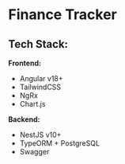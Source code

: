 # Finance Tracker



## Tech Stack:

**Frontend:**
* Angular v18+
* TailwindCSS
* NgRx
* Chart.js

**Backend:**
* NestJS v10+
* TypeORM + PostgreSQL
* Swagger